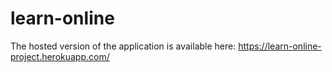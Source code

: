 # learn-online
The hosted version of the application is available here:
https://learn-online-project.herokuapp.com/
